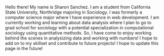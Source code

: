 Hello there! 
My name is Sharon Sanchez. I am a student from California State University, Northridge majoring in Sociology. I was formerly a computer science major where I have experience in web development. 
I am currently working and learning about data analysis where I plan to go to grad school for sociology with a potential specialization in computational sociology using quantitative methods. So, I have come to enjoy 
working behind the scenes in analysizing data and working with numbers! I hope to add on to my skillset and contribute to future projects! 
I hope to update this page in the future!
